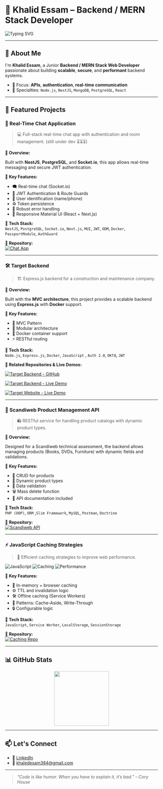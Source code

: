 # 🚀 Khalid Essam – Backend / MERN Stack Developer

![Typing SVG](https://readme-typing-svg.demolab.com?font=Fira+Code&duration=3000&pause=500&color=22C55E&center=true&vCenter=true&width=435&lines=Passionate+about+scalable+backend+systems;Node.js+%7C+NestJS+%7C+React;MongoDB+%7C+PostgreSQL+%7C+Docker)

---

## 👋 About Me

I'm **Khalid Essam**, a Junior **Backend / MERN Stack Web Developer** passionate about building **scalable**, **secure**, and **performant** backend systems.

- 🧠 Focus: **APIs**, **authentication**, **real-time communication**
- 💼 Specialties: `Node.js`, `NestJS`, `MongoDB`, `PostgreSQL`, `React`

---

## 🌟 Featured Projects


### 💬 Real-Time Chat Application

> 💻 Full-stack real-time chat app with authentication and room management. (still under dev ⏳⏳⏳)

**📝 Overview:**

Built with **NestJS**, **PostgreSQL**, and **Socket.io**, this app allows real-time messaging and secure JWT authentication.

**🔑 Key Features:**

- 🗨️ Real-time chat (Socket.io)
- 🔐 JWT Authentication & Route Guards  
- 📱 User identification (name/phone)
- ♻️ Token persistence
- 🧼 Robust error handling  
- 🎨 Responsive Material UI (React + Next.js)

**🧰 Tech Stack:**  
`NestJS`, `PostgreSQL`, `Socket.io`, `Next.js`, `MUI`, `JWT`, `ODM`, `Docker`, `PassportModule`, `AuthGuard`

**🔗 Repository:**  
[![Chat App](https://img.shields.io/badge/GitHub-RealTime%20Chat%20App-green?logo=github)](https://github.com/KhalidEssam/Chating-app)

---


### 🛠️ Target Backend

> 🏗 Express.js backend for a construction and maintenance company.

**📝 Overview:**

Built with the **MVC architecture**, this project provides a scalable backend using **Express.js** with **Docker** support.

**🔑 Key Features:**

- 📁 MVC Pattern  
- 🧱 Modular architecture  
- 🐳 Docker container support  
- ⚡ RESTful routing

**🧰 Tech Stack:**  
`Node.js`, `Express.js`, `Docker`, `JavaScript` , `Auth 2.0`, `OKTA`, `JWT`

**🔗 Related Repositories & Live Demos:**

[![Target Backend - GitHub](https://img.shields.io/badge/GitHub-Target_Backend-181717?style=for-the-badge&logo=github)](https://github.com/KhalidEssam/target-backend)

[![Target Backend - Live Demo](https://img.shields.io/badge/Live_Demo-Target_Backend-0A66C2?style=for-the-badge&logo=railway&logoColor=white)](https://target-backend-production.up.railway.app)

[![Target Website - Live Demo](https://img.shields.io/badge/Live_Demo-Target_Website-000000?style=for-the-badge&logo=vercel&logoColor=white)](https://target-website-alpha.vercel.app/)

---

### 🛒 Scandiweb Product Management API

> 🛍️ RESTful service for handling product catalogs with dynamic product types.

**📝 Overview:**

Designed for a Scandiweb technical assessment, the backend allows managing products (Books, DVDs, Furniture) with dynamic fields and validations.

**🔑 Key Features:**

- 🧾 CRUD for products  
- 🧠 Dynamic product types  
- 🧼 Data validation  
- 🗑️ Mass delete function  
- 📘 API documentation included

**🧰 Tech Stack:**  
`PHP (OOP)`, `ORM` ,`Slim Framework`, `MySQL`, `Postman`, `Doctrine`

**🔗 Repository:**  
[![Scandiweb API](https://img.shields.io/badge/GitHub-Scandiweb%20API-orange?logo=github)](https://github.com/KhalidEssam/Scandiweb_Task_backend)

---

### ⚡ JavaScript Caching Strategies

> 🧠 Efficient caching strategies to improve web performance.

![JavaScript](https://img.shields.io/badge/language-JavaScript-yellow)
![Caching](https://img.shields.io/badge/tech-caching-blue)
![Performance](https://img.shields.io/badge/focus-performance-green)

**🔑 Key Features:**

- 🧠 In-memory + browser caching  
- ⚙️ TTL and invalidation logic  
- 🛠️ Offline caching (Service Workers)  
- 🔁 Patterns: Cache-Aside, Write-Through  
- 🔒 Configurable logic

**🧰 Tech Stack:**  
`JavaScript`, `Service Worker`, `LocalStorage`, `SessionStorage`

**🔗 Repository:**  
[![Caching Repo](https://img.shields.io/badge/GitHub-Caching%20Strategies-yellowgreen?logo=github)](https://github.com/KhalidEssam/Node-js-caching-mechanisms)

---

## 📊 GitHub Stats

<p align="center">
  <img src="https://github-readme-stats.vercel.app/api/top-langs/?username=KhalidEssam&layout=compact&theme=radical" height="180"/>
</p>

---

## 📫 Let's Connect

- 💼 [LinkedIn](https://www.linkedin.com/in/khaled-mossalam/)
- 📧 khaledesam384@gmail.com

---

> *“Code is like humor. When you have to explain it, it’s bad.” – Cory House*
